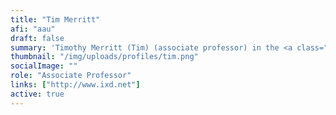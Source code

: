 ```yaml
---
title: "Tim Merritt"
afi: "aau"
draft: false
summary: 'Timothy Merritt (Tim) (associate professor) in the <a class="underline" href="https://www.hcc.aau.dk/">Human-Centered Computing</a> and <a class="underline" href="https://vbn.aau.dk/en/organisations/artificial-intelligence-and-machine-learning"> Artificial Intelligence and Machine Learning research</a> groups at Aalborg University. His design-oriented research focuses on new interaction techniques, interactions with artificial agents, and living media interfaces.'
thumbnail: "/img/uploads/profiles/tim.png"
socialImage: ""
role: "Associate Professor"
links: ["http://www.ixd.net"]
active: true
---
```



